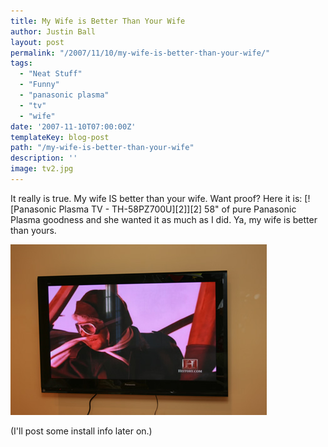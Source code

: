 ```yaml
---
title: My Wife is Better Than Your Wife
author: Justin Ball
layout: post
permalink: "/2007/11/10/my-wife-is-better-than-your-wife/"
tags:
  - "Neat Stuff"
  - "Funny"
  - "panasonic plasma"
  - "tv"
  - "wife"
date: '2007-11-10T07:00:00Z'
templateKey: blog-post
path: "/my-wife-is-better-than-your-wife"
description: ''
image: tv2.jpg
---
```


It really is true. My wife IS better than your wife. Want proof? Here it is:
[![Panasonic Plasma TV - TH-58PZ700U][2]][2]
58" of pure Panasonic Plasma goodness and she wanted it as much as I did. Ya, my wife is better than yours.

 <img src="tv2.jpg" alt="Panasonic Plasma TV - TH-58PZ700U" />

(I'll post some install info later on.)
